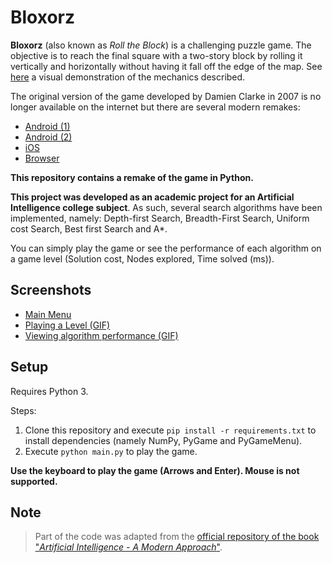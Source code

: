 # Bloxorz

**Bloxorz** (also known as *Roll the Block*) is a challenging puzzle game. The objective is to reach the final square with a two-story block by rolling it vertically and horizontally without having it fall off the edge of the map. See [here](https://www.youtube.com/watch?v=1LaoH4I4iNQ&feature=youtu.be) a visual demonstration of the mechanics described.


The original version of the game developed by Damien Clarke in 2007 is no longer available on the internet but there are several modern remakes: 

* [Android (1)](https://play.google.com/store/apps/details?id=com.superpow.bloxorz)
* [Android (2)](https://play.google.com/store/apps/details?id=com.albinoblacksheep.bloxorzgame)
* [iOS](https://apps.apple.com/us/app/bloxorz-roll-the-block/id1409476339)
* [Browser](https://www.miniclip.com/games/bloxorz)

**This repository contains a remake of the game in Python.**

**This project was developed as an academic project for an Artificial Intelligence college subject**. As such, several search algorithms have been implemented, namely: Depth-first Search, Breadth-First Search, Uniform cost Search, Best first Search and A*.

You can simply play the game or see the performance of each algorithm on a game level (Solution cost, Nodes explored, Time solved (ms)).

## Screenshots

* [Main Menu](https://i.imgur.com/0m0eZ2J.png)
* [Playing a Level (GIF)](https://i.imgur.com/NF2r863.gif)
* [Viewing algorithm performance (GIF)](https://i.imgur.com/eIpoJuH.gif)

## Setup

Requires Python 3.

Steps:

1. Clone this repository and execute `pip install -r requirements.txt` to install dependencies (namely NumPy, PyGame and PyGameMenu).
2. Execute `python main.py` to play the game.

**Use the keyboard to play the game (Arrows and Enter). Mouse is not supported.**

## Note

> Part of the code was adapted from the [official repository of the book "*Artificial Intelligence - A Modern Approach*"](https://github.com/aimacode/aima-python).
